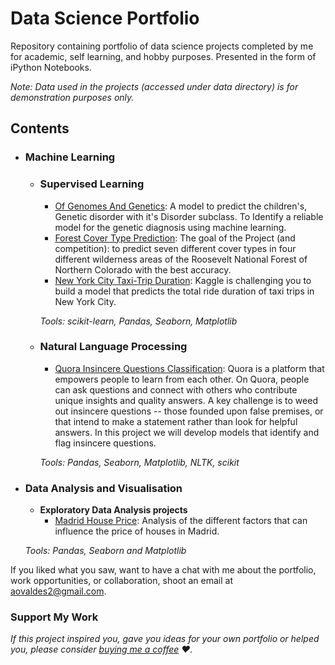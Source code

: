 # Data Science Portfolio
Repository containing portfolio of data science projects completed by me for academic, self learning, and hobby purposes. Presented in the form of iPython Notebooks.

_Note: Data used in the projects (accessed under data directory) is for demonstration purposes only._

## Contents

- ### Machine Learning
  - ### Supervised Learning

	- [Of Genomes And Genetics](https://github.com/aovaldes2/-Data-Science-Portfolio/tree/main/Of%20Genomes%20And%20Genetics/notebooks): A model to predict the children's, Genetic disorder with it's Disorder subclass. To Identify a reliable model for the genetic diagnosis using machine learning. 
	- [Forest Cover Type Prediction](https://github.com/aovaldes2/-Data-Science-Portfolio/blob/main/Forest_Cover_Type_Prediction.ipynb): The goal of the Project (and competition): to predict seven different cover types in four different wilderness areas of the Roosevelt National Forest of Northern Colorado with the best accuracy.
	- [New York City Taxi-Trip Duration](https://github.com/aovaldes2/-Data-Science-Portfolio/blob/main/New_York_City_Taxi_Trip_Duration.ipynb): Kaggle is challenging you to build a model that predicts the total ride duration of taxi trips in New York City.
	
	_Tools: scikit-learn, Pandas, Seaborn, Matplotlib_

  - ### Natural Language Processing

	- [Quora Insincere Questions Classification](https://github.com/aovaldes2/Data-Science-Portfolio/blob/main/Quora_Insincere_Questions.ipynb): Quora is a platform that empowers people to learn from each other. On Quora, people can ask questions and connect with others who contribute unique insights and quality answers. A key challenge is to weed out insincere questions -- those founded upon false premises, or that intend to make a statement rather than look for helpful answers.
In this project we will develop models that identify and flag insincere questions.

	_Tools: Pandas, Seaborn, Matplotlib, NLTK, scikit_

- ### Data Analysis and Visualisation
	- __Exploratory Data Analysis projects__ 
		- [Madrid House Price](https://github.com/aovaldes2/-Data-Science-Portfolio/blob/main/Madrid%20House%20Price%20EDA/Madrid_RealState.ipynb): Analysis of the different factors that can influence the price of houses in Madrid.
		
	_Tools: Pandas, Seaborn and Matplotlib_


If you liked what you saw, want to have a chat with me about the portfolio, work opportunities, or collaboration, shoot an email at aovaldes2@gmail.com. 

### Support My Work

_If this project inspired you, gave you ideas for your own portfolio or helped you, please consider [buying me a coffee](https://www.buymeacoffee.com/aovaldes2) ❤️._ 
